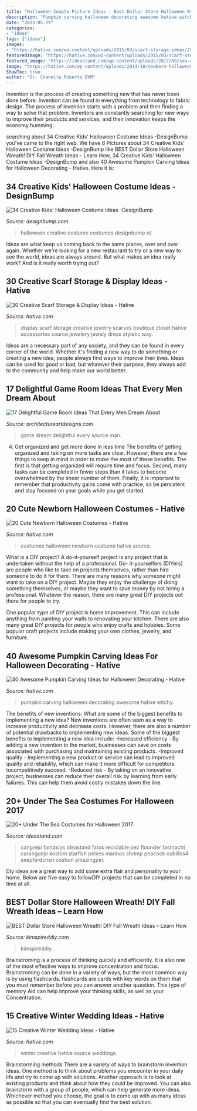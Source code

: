 ```yaml
---
title: "Halloween Couple Picture Ideas - Best Dollar Store Halloween Wreath! Diy Fall Wreath Ideas – Learn How"
description: "Pumpkin carving halloween decorating awesome hative witchy"
date: "2023-05-29"
categories:
- "ideas"
tags: ["ideas"]
images:
- "https://hative.com/wp-content/uploads/2015/03/scarf-storage-ideas/29-creative-scarf-storage-and-display-ideas.jpg"
featuredImage: "https://hative.com/wp-content/uploads/2015/03/scarf-storage-ideas/29-creative-scarf-storage-and-display-ideas.jpg"
featured_image: "https://ideastand.com/wp-content/uploads/2017/09/sea-costume-diy/20-under-the-sea-costumes-costume-diy.jpg"
image: "https://hative.com/wp-content/uploads/2014/10/newborn-halloween-costumes/14-newborn-halloween-costume-ideas.jpg"
ShowToc: true
author: "Dr. Chanelle Roberts DVM"
---
```



Invention is the process of creating something new that has never been done before. Invention can be found in everything from technology to fabric design. The process of invention starts with a problem and then finding a way to solve that problem. Inventors are constantly searching for new ways to improve their products and services, and their innovation keeps the economy humming.

	

		
searching about 34 Creative Kids&#039; Halloween Costume Ideas -DesignBump you've came to the right web. We have 8 Pictures about 34 Creative Kids&#039; Halloween Costume Ideas -DesignBump like BEST Dollar Store Halloween Wreath! DIY Fall Wreath Ideas – Learn How, 34 Creative Kids&#039; Halloween Costume Ideas -DesignBump and also 40 Awesome Pumpkin Carving Ideas for Halloween Decorating - Hative. Here it is:
		
    
## 34 Creative Kids&#039; Halloween Costume Ideas -DesignBump

<img loading=lazy src="https://cdn.designbump.com/wp-content/uploads/2014/09/creative-halloween-costumes-009.jpg" onerror="this.onerror=null;this.src='https://tse1.mm.bing.net/th?id=OIP.brACNpj56kWbybwqAVcddwHaKG&amp;pid=15.1';" alt="34 Creative Kids&#039; Halloween Costume Ideas -DesignBump">

_Source: designbump.com_

>halloween creative costume costumes designbump et. 

	

Ideas are what keep us coming back to the same places, over and over again. Whether we're looking for a new restaurant to try or a new way to see the world, ideas are always around. But what makes an idea really work? And is it really worth trying out?

    
## 30 Creative Scarf Storage &amp; Display Ideas - Hative

<img loading=lazy src="https://hative.com/wp-content/uploads/2015/03/scarf-storage-ideas/29-creative-scarf-storage-and-display-ideas.jpg" onerror="this.onerror=null;this.src='https://tse3.mm.bing.net/th?id=OIP.9T2XyBj6h6HcDNLCGOAUZAHaMY&amp;pid=15.1';" alt="30 Creative Scarf Storage &amp; Display Ideas - Hative">

_Source: hative.com_

>display scarf storage creative jewelry scarves boutique closet hative accessories source jewelery jewely dress styletic way. 

	

Ideas are a necessary part of any society, and they can be found in every corner of the world. Whether it's finding a new way to do something or creating a new idea, people always find ways to improve their lives. Ideas can be used for good or bad, but whatever their purpose, they always add to the community and help make our world better.

    
## 17 Delightful Game Room Ideas That Every Men Dream About

<img loading=lazy src="https://www.architectureartdesigns.com/wp-content/uploads/2015/10/49.jpg" onerror="this.onerror=null;this.src='https://tse4.mm.bing.net/th?id=OIP.mo89v_oqh4GbMsQbkfG6SAHaFj&amp;pid=15.1';" alt="17 Delightful Game Room Ideas That Every Men Dream About">

_Source: architectureartdesigns.com_

>game dream delightful every source man. 

	

4) Get organized and get more done in less time
The benefits of getting organized and taking on more tasks are clear. However, there are a few things to keep in mind in order to make the most of these benefits. The first is that getting organized will require time and focus. Second, many tasks can be completed in fewer steps than it takes to become overwhelmed by the sheer number of them. Finally, it is important to remember that productivity gains come with practice, so be persistent and stay focused on your goals while you get started.

    
## 20 Cute Newborn Halloween Costumes - Hative

<img loading=lazy src="https://hative.com/wp-content/uploads/2014/10/newborn-halloween-costumes/14-newborn-halloween-costume-ideas.jpg" onerror="this.onerror=null;this.src='https://tse3.mm.bing.net/th?id=OIP.Xym6fo8dOAf44-xF5ImMtQHaKX&amp;pid=15.1';" alt="20 Cute Newborn Halloween Costumes - Hative">

_Source: hative.com_

>costumes halloween newborn costume hative source. 

	

What is a DIY project?
A do-it-yourself project is any project that is undertaken without the help of a professional. Do- it-yourselfers (DIYers) are people who like to take on projects themselves, rather than hire someone to do it for them.
There are many reasons why someone might want to take on a DIY project. Maybe they enjoy the challenge of doing something themselves, or maybe they want to save money by not hiring a professional. Whatever the reason, there are many great DIY projects out there for people to try.

One popular type of DIY project is home improvement. This can include anything from painting your walls to renovating your kitchen. There are also many great DIY projects for people who enjoy crafts and hobbies. Some popular craft projects include making your own clothes, jewelry, and furniture.

    
## 40 Awesome Pumpkin Carving Ideas For Halloween Decorating - Hative

<img loading=lazy src="https://hative.com/wp-content/uploads/2014/10/pumpkin-carving-ideas/35-witchy-pumpkin.jpg" onerror="this.onerror=null;this.src='https://tse2.mm.bing.net/th?id=OIP.vrybA9y7Szo8uwcaukIHDwHaJ6&amp;pid=15.1';" alt="40 Awesome Pumpkin Carving Ideas for Halloween Decorating - Hative">

_Source: hative.com_

>pumpkin carving halloween decorating awesome hative witchy. 

	

The benefits of new inventions: What are some of the biggest benefits to implementing a new idea?
New inventions are often seen as a way to increase productivity and decrease costs. However, there are also a number of potential drawbacks to implementing new ideas. Some of the biggest benefits to implementing a new idea include: 
-Increased efficiency - By adding a new invention to the market, businesses can save on costs associated with purchasing and maintaining existing products. 
-Improved quality - Implementing a new product or service can lead to improved quality and reliability, which can make it more difficult for competitors tocompetitively succeed. 
-Reduced risk - By taking on an innovative project, businesses can reduce their overall risk by learning from early failures. This can help them avoid costly mistakes down the line.

    
## 20+ Under The Sea Costumes For Halloween 2017

<img loading=lazy src="https://ideastand.com/wp-content/uploads/2017/09/sea-costume-diy/20-under-the-sea-costumes-costume-diy.jpg" onerror="this.onerror=null;this.src='https://tse3.mm.bing.net/th?id=OIP.HjtZHAVHNzSW72UB1LX2iAHaNd&amp;pid=15.1';" alt="20+ Under The Sea Costumes for Halloween 2017">

_Source: ideastand.com_

>cangrejo fantasias ideastand fatos reciclable pez flounder fastnacht caranguejo kostüm starfish peixes marinos shrimp peacock cubillos4 seepferdchen costum amazingpin. 

	

Diy ideas are a great way to add some extra flair and personality to your home. Below are five easy to followDIY projects that can be completed in no time at all.

    
## BEST Dollar Store Halloween Wreath! DIY Fall Wreath Ideas – Learn How

<img loading=lazy src="https://kimspireddiy.com/wp-content/uploads/2020/08/halloween-candy-wreath-1-1.jpg" onerror="this.onerror=null;this.src='https://tse1.mm.bing.net/th?id=OIP.TIff6YQYohrR7FN0rreEywHaLH&amp;pid=15.1';" alt="BEST Dollar Store Halloween Wreath! DIY Fall Wreath Ideas – Learn How">

_Source: kimspireddiy.com_

>kimspireddiy. 

	

Brainstroming is a process of thinking quickly and efficiently. It is also one of the most effective ways to improve concentration and focus. Brainstroming can be done in a variety of ways, but the most common way is by using flashcards. flashcards are cards with key words on them that you must remember before you can answer another question. This type of memory Aid can help improve your thinking skills, as well as your Concentration.

    
## 15 Creative Winter Wedding Ideas - Hative

<img loading=lazy src="https://hative.com/wp-content/uploads/2014/11/winter-wedding-ideas/12-creative-winter-wedding-ideas.jpg" onerror="this.onerror=null;this.src='https://tse3.mm.bing.net/th?id=OIP.I_FRfDVEVZh1_ZOg2T4SkQHaLH&amp;pid=15.1';" alt="15 Creative Winter Wedding Ideas - Hative">

_Source: hative.com_

>winter creative hative source weddings. 

	

Brainstorming methods
There are a variety of ways to brainstorm invention ideas. One method is to think about problems you encounter in your daily life and try to come up with solutions. Another approach is to look at existing products and think about how they could be improved. You can also brainstorm with a group of people, which can help generate more ideas. Whichever method you choose, the goal is to come up with as many ideas as possible so that you can eventually find the best solution.

